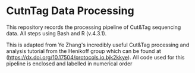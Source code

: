 # CutnTag Data Processing

This repository records the processing pipeline of Cut&Tag sequencing data. All steps using Bash and R (v.4.3.1).

This is adapted from Ye Zhang's incredibly useful Cut&Tag processing and analysis tutorial from the Henikoff group which can be found at (https://dx.doi.org/10.17504/protocols.io.bjk2kkye). All code used for this pipeline is enclosed and labelled in numerical order


